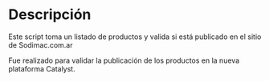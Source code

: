 # Descripción

Este script toma un listado de productos y valida si está publicado en el sitio de Sodimac.com.ar

Fue realizado para validar la publicación de los productos en la nueva plataforma Catalyst.
